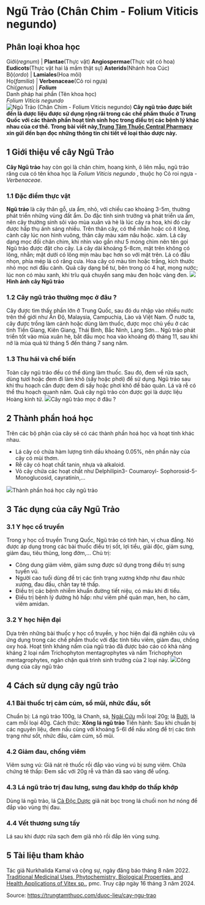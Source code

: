 # Ngũ Trảo (Chân Chim - Folium Viticis negundo)

Phân loại khoa học  
---  
Giới(_regnum_) |  **Plantae**(Thực vật) **Angiospermae**(Thực vật có hoa) **Eudicots**(Thực vật hai lá mầm thật sự) **Asterids**(Nhánh hoa Cúc)  
Bộ(_ordo_) | **Lamiales**(Hoa môi)  
Họ(_familia_) | **Verbenaceae**(Cỏ roi ngựa)  
Chi(_genus_) | **_Folium_**  
Danh pháp hai phần (Tên khoa học)  
_Folium Viticis negundo_  
![Ngũ Trảo \(Chân Chim - Folium Viticis negundo\)](https://trungtamthuoc.com/images/others/ngu-trao-1-6351.jpg)
**Cây ngũ trảo được biết đến là dược liệu được sử dụng rộng rãi trong các chế phẩm thuốc ở Trung Quốc với các thành phần hoạt tính sinh học trong điều trị các bệnh lý khác nhau của cơ thể. Trong bài viết này,[Trung Tâm Thuốc Central Pharmacy](https://trungtamthuoc.com/ "Trung Tâm Thuốc Central Pharmacy") xin gửi đến bạn đọc những thông tin chi tiết về loại thảo dược này.**
##  1 Giới thiệu về cây Ngũ Trảo
**Cây Ngũ trảo** hay còn gọi là chân chim, hoang kinh, ô liên mẫu, ngũ trảo răng cưa có tên khoa học là _Folium Viticis negundo_ , thuộc họ Cỏ roi ngựa - _Verbenaceae_.
### 1.1 Đặc điểm thực vật
**Ngũ trảo** là cây thân gỗ, ưa ẩm, nhỏ, với chiều cao khoảng 3-5m, thường phát triển những vùng đất ẩm. Do đặc tính sinh trưởng và phát triển ưa ẩm, nên cây thường sinh sôi vào mùa xuân và hè là lúc cây ra hoa, khi đó cây được hấp thụ ánh sáng nhiều. Trên thân cây, có thể nhẵn hoặc có ít lông, cành cây lúc non hình vuông, thân cây màu xám nâu hoặc. xám.
Lá cây dạng mọc đối chân chim, khi nhìn vào gần như 5 móng chim nên tên gọi Ngũ trảo được đặt cho cây. Lá cây dài khoảng 5-8cm, mặt trên không có lông, nhẵn; mặt dưới có lông mịn màu bạc hơn so với mặt trên. Lá có đầu nhọn, phía mép lá có răng cưa.
Hoa cây có màu tím hoặc trắng, kích thước nhỏ mọc nơi đầu cành.
Quả cây dạng bế tư, bên trong có 4 hạt, mọng nước; lúc non có màu xanh, khi trĩu quả chuyển sang màu đen hoặc vàng đen.
![](https://trungtamthuoc.com/images/item/ngu-trao-3.jpg)**Hình ảnh cây Ngũ trảo**
### 1.2 Cây ngũ trảo thường mọc ở đâu ?
Cây được tìm thấy phần lớn ở Trung Quốc, sau đó du nhập vào nhiều nước trên thế giới như Ấn Độ, Malaysia, Campuchia, Lào và Việt Nam. Ở nước ta, cây được trồng làm cảnh hoặc dùng làm thuốc, được mọc chủ yếu ở các tỉnh Tiền Giang, Kiên Giang, Thái Bình, Bắc Ninh, Lạng Sơn…
Ngũ trảo phát triển tốt vào mùa xuân hè, bắt đầu mọc hoa vào khoảng độ tháng 11, sau khi nở là mùa quả từ tháng 5 đến tháng 7 sang năm. 
### 1.3 Thu hái và chế biến
Toàn cây ngũ trảo đều có thể dùng làm thuốc. Sau đó, đem về rửa sạch, dùng tươi hoặc đem đi làm khô (sấy hoặc phơi) để sử dụng.
Ngũ trảo sau khi thu hoạch cần được đem đi sấy hoặc phơi khô để bảo quản.
Lá và rễ có thể thu hoạch quanh năm.
Quả cây ngũ trảo còn được gọi là dược liệu Hoàng kinh tử.
![](https://trungtamthuoc.com/images/item/ngu-trao-4.jpg)Cây ngũ trảo mọc ở đâu ?
##  2 Thành phần hoá học
Trên các bộ phận của cây sẽ có các thành phần hoá học và hoạt tính khác nhau.
  * Lá cây có chứa hàm lượng tinh dầu khoảng 0.05%, nên phần này của cây có mùi thơm.
  * Rễ cây có hoạt chất tanin, nhựa và alkaloid.
  * Vỏ cây chứa các hoạt chất như Delphilipin3- Coumaroyl- Sophorosid-5-Monoglucosid, cayratinin,...


![](https://trungtamthuoc.com/images/item/ngu-trao-2.jpg)Thành phần hoá học cây ngũ trảo
##  3 Tác dụng của cây Ngũ Trảo
### 3.1 Y học cổ truyền
Trong y học cổ truyền Trung Quốc, Ngũ trảo có tính hàn, vị chua đắng. Nó được áp dụng trong các bài thuốc điều trị sốt, lợi tiểu, giải độc, giảm sưng, giảm đau, tiêu thũng, long đờm,...
Chủ trị:
  * Công dung giảm viêm, giảm sưng được sử dụng trong điều trị sưng tuyến vú.
  * Người cao tuổi dùng để trị các tình trạng xương khớp như đau nhức xương, đau đầu, chân tay tê thấp.
  * Điều trị các bệnh nhiễm khuẩn đường tiết niệu, có máu khi đi tiểu.
  * Điều trị bệnh lý đường hô hấp: như viêm phế quản mạn, hen, ho cảm, viêm amidan.


### 3.2 Y học hiện đại
Dựa trên những bài thuốc y học cổ truyền, y học hiện đại đã nghiên cứu và ứng dụng trong các chế phẩm thuốc với đặc tính tiêu viêm, giảm đau, chống oxy hoá.
Hoạt tính kháng nấm của ngũ trảo đã được báo cáo có khả năng kháng 2 loại nấm Trichophyton mentagrophytes và nấm Trichophyton mentagrophytes, ngăn chặn quá trình sinh trưởng của 2 loại này.
![](https://trungtamthuoc.com/images/item/ngu-trao-5.jpg)Công dụng của cây ngũ trảo
##  4 Cách sử dụng cây ngũ trảo
### 4.1 Bài thuốc trị cảm cúm, sổ mũi, nhức đầu, sốt
Chuẩn bị: Lá ngũ trảo 100g, lá Chanh, sả, [Ngải Cứu](https://trungtamthuoc.com/duoc-lieu/ngai-cuu-82 "Ngải Cứu") mỗi loại 20g; lá [Bưởi](https://trungtamthuoc.com/duoc-lieu/buoi-50 "Bưởi"), lá cam mỗi loại 40g.
Cách thức: **Xông lá ngũ trảo**
Tiến hành: Sau khi chuẩn bị các nguyên liệu, đem nấu cùng với khoảng 5-6l để nấu xông để trị các tình trạng như sốt, nhức đầu, cảm cúm, sổ mũi.
### 4.2 Giảm đau, chống viêm
Viêm sưng vú: Giã nát rẽ thuốc rồi đắp vào vùng vú bị sưng viêm.
Chữa chứng tê thấp: Đem sắc với 20g rễ và thân đã sao vàng để uống.
### 4.3 Lá ngũ trảo trị đau lưng, sưng đau khớp do thấp khớp
Dùng lá ngũ trảo, lá [Cà Độc Dược](https://trungtamthuoc.com/duoc-lieu/ca-doc-duoc "Cà Độc Dược") giã nát bọc trong lá chuối non hơ nóng để đắp vào vùng thị đau.
### 4.4 Vết thương sưng tấy
Lá sau khi được rửa sạch đem giã nhỏ rồi đắp lên vùng sưng.
##  5 Tài liệu tham khảo
Tác giả Nurkhalida Kamal và cộng sự, ngày đăng báo tháng 8 năm 2022. [Traditional Medicinal Uses, Phytochemistry, Biological Properties, and Health Applications of Vitex sp.](https://www.ncbi.nlm.nih.gov/pmc/articles/PMC9370779/), pmc. Truy cập ngày 16 tháng 3 năm 2024.


Source: https://trungtamthuoc.com/duoc-lieu/cay-ngu-trao